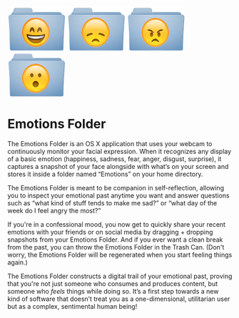 <img height=100 width=130 src="images/happyfolder.png"></img>
<img height=100 width=130 src="images/sadfolder.png"></img>
<img height=100 width=130 src="images/angryfolder.png"></img>
<img height=100 width=130 src="images/surprisedfolder.png"></img>

# Emotions Folder

The Emotions Folder is an OS X application that uses your webcam to
continuously monitor your facial expression. When it recognizes any
display of a basic emotion (happiness, sadness, fear, anger, disgust, surprise), it
captures a snapshot of your face alongside with what’s on your screen
and stores it inside a folder named “Emotions” on your home directory.

The Emotions Folder is meant to be companion in self-reflection,
allowing you to inspect your emotional past anytime you want and
answer questions such as “what kind of stuff tends to make me sad?” or
“what day of the week do I feel angry the most?”

If you're in a confessional mood, you now get to quickly share your
recent emotions with your friends or on social media by dragging +
dropping snapshots from your Emotions Folder. And if you ever want a
clean break from the past, you can throw the Emotions Folder in the
Trash Can. (Don't worry, the Emotions Folder will be regenerated when
you start feeling things again.)

The Emotions Folder constructs a digital trail of your emotional past,
proving that you're not just someone who consumes and produces
content, but someone who _feels_ things while doing so.  It’s a first
step towards a new kind of software that doesn’t treat you as a
one-dimensional, utilitarian user but as a complex, sentimental human
being!

